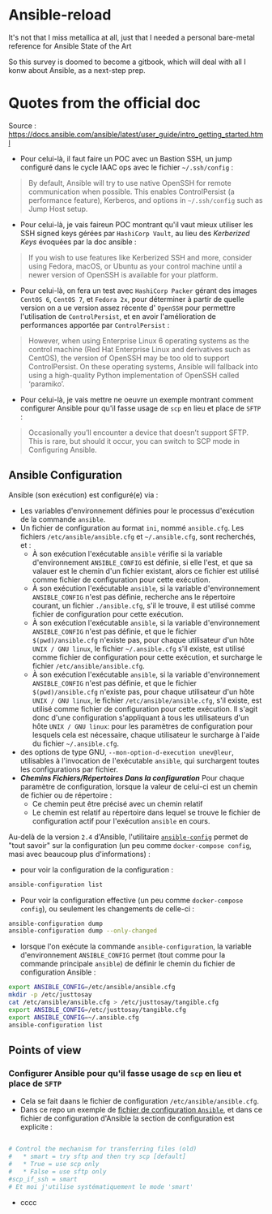 # Ansible-reload
It's not that I miss metallica at all, just that I needed a personal bare-metal reference for Ansible State of the Art


So this survey is doomed to become a gitbook, which will deal with all I konw about Ansible, as a next-step prep.

# Quotes from the official doc

Source : https://docs.ansible.com/ansible/latest/user_guide/intro_getting_started.html


* Pour celui-là, il faut faire un POC avec un Bastion SSH, un jump configuré dans le cycle IAAC ops avec le fichier `~/.ssh/config` :  
> By default, Ansible will try to use native OpenSSH for remote communication when possible. This enables ControlPersist (a performance feature), Kerberos, and options in `~/.ssh/config` such as Jump Host setup.
* Pour celui-là, je vais faireun POC montrant qu'il vaut mieux utiliser les SSH signed keys gérées par `HashiCorp Vault`, au lieu des _Kerberized Keys_ évoquées par la doc ansible : 
>  If you wish to use features like Kerberized SSH and more, consider using Fedora, macOS, or Ubuntu as your control machine until a newer version of OpenSSH is available for your platform.
* Pour celui-là, on fera un test avec `HashiCorp Packer` gérant des images `CentOS 6`, `CentOS 7`, et `Fedora 2x`, pour déterminer à partir de quelle version on a ue version assez récente d' `OpenSSH` pour permettre l'utilisation de  `ControlPersist`, et en avoir l'amélioration de performances apportée par `ControlPersist` : 
>  However, when using Enterprise Linux 6 operating systems as the control machine (Red Hat Enterprise Linux and derivatives such as CentOS), the version of OpenSSH may be too old to support ControlPersist. On these operating systems, Ansible will fallback into using a high-quality Python implementation of OpenSSH called ‘paramiko’.
* Pour celui-là, je vais mettre ne oeuvre un exemple montrant comment configurer Ansible pour qu'il fasse usage de `scp` en lieu et place de `SFTP` : 
> Occasionally you’ll encounter a device that doesn’t support SFTP. This is rare, but should it occur, you can switch to SCP mode in Configuring Ansible.


## Ansible Configuration 

Ansible (son exécution) est configuré(e) via : 

* Les variables d'environnement définies pour le processus d'exécution de la commande `ansible`.
* Un fichier de configuration au format `ini`, nommé `ansible.cfg`. Les fichiers `/etc/ansible/ansible.cfg` et  `~/.ansible.cfg`, sont recherchés, et : 
  * À son exécution l'exécutable `ansible` vérifie si la variable d'environnement `ANSIBLE_CONFIG` est définie, si elle l'est, et que sa valauer est le chemin d'un fichier existant, alors ce fichier est utilisé comme  fichier de configuration pour cette exécution.
  * À son exécution l'exécutable `ansible`, si la variable d'environnement `ANSIBLE_CONFIG` n'est pas définie, recherche ans le répertoire courant, un fichier `./ansible.cfg`, s'il le trouve, il est utilisé comme  fichier de configuration pour cette exécution.
  * À son exécution l'exécutable `ansible`, si la variable d'environnement `ANSIBLE_CONFIG` n'est pas définie, et que le fichier `$(pwd)/ansible.cfg` n'existe pas, pour chaque utilisateur d'un hôte `UNIX / GNU linux`, le fichier `~/.ansible.cfg` s'il existe, est utilisé comme  fichier de configuration pour cette exécution, et surcharge le fichier `/etc/ansible/ansible.cfg`. 
  * À son exécution l'exécutable `ansible`, si la variable d'environnement `ANSIBLE_CONFIG` n'est pas définie, et que le fichier `$(pwd)/ansible.cfg` n'existe pas, pour chaque utilisateur d'un hôte `UNIX / GNU linux`, le fichier `/etc/ansible/ansible.cfg`, s'il existe, est utilisé comme  fichier de configuration pour cette exécution. Il s'agit donc d'une configuration s'appliquant à tous les utilisateurs d'un hôte `UNIX / GNU linux`: pour les paramètres de configuration pour lesquels cela est nécessaire, chaque utilisateur le surcharge à l'aide du fichier `~/.ansible.cfg`.
* des options de type GNU, `--mon-option-d-execution unev@leur`, utilisables à l'invocation de l'exécutable `ansible`, qui surchargent toutes les configurations par fichier.
* _**Chemins Fichiers/Répertoires Dans la configuration**_ Pour chaque paramètre de configuration, lorsque la valeur de celui-ci est un chemin de fichier ou de répertoire :
  * Ce chemin peut être précisé avec un chemin relatif
  * Le chemin est relatif au répertoire dans lequel se trouve le fichier de configuration actif pour l'exécution `ansible` en cours.




Au-delà de la version `2.4` d'Ansible, l'utilitaire [`ansible-config`](https://docs.ansible.com/ansible/latest/cli/ansible-config.html#ansible-config) permet de "tout savoir" sur la configuration (un peu comme `docker-compose config`, masi avec beaucoup plus d'informations) : 

* pour voir la configuration de la configuration : 
```bash
ansible-configuration list
```
* Pour voir la configuration effective (un peu comme `docker-compose config`), ou seulement les changements de celle-ci : 

```bash
ansible-configuration dump
ansible-configuration dump --only-changed
```
* lorsque l'on exécute la commande `ansible-configuration`, la variable d'environnement `ANSIBLE_CONFIG` permet (tout comme pour la commande principale `ansible`) de définir le chemin du fichier de configuration Ansible : 

```bash
export ANSIBLE_CONFIG=/etc/ansible/ansible.cfg
mkdir -p /etc/justtosay
cat /etc/ansible/ansible.cfg > /etc/justtosay/tangible.cfg
export ANSIBLE_CONFIG=/etc/justtosay/tangible.cfg
export ANSIBLE_CONFIG=~/.ansible.cfg
ansible-configuration list
```






## Points of view

### Configurer Ansible pour qu'il fasse usage de `scp` en lieu et place de `SFTP`

* Cela se fait daans le fichier de configuration `/etc/ansible/ansible.cfg`.
* Dans ce repo un exemple de [fichier de configuration `Ansible`](ttps://github.com/Jean-Baptiste-Lasselle/ansible-reload/blob/master/ansible.stock.cfg), et dans ce fichier de configuration d'Ansible la section de configuration est explicite : 

```ini

# Control the mechanism for transferring files (old)
#   * smart = try sftp and then try scp [default]
#   * True = use scp only
#   * False = use sftp only
#scp_if_ssh = smart
# Et moi j'utilise systématiquement le mode 'smart'
```
* cccc
